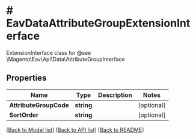 # # EavDataAttributeGroupExtensionInterface
ExtensionInterface class for @see \\Magento\\Eav\\Api\\Data\\AttributeGroupInterface

## Properties 


Name | Type | Description | Notes
------------ | ------------- | ------------- | -------------
**AttributeGroupCode**| **string** |   | [optional]
**SortOrder**| **string** |   | [optional]


[[Back to Model list]](../../README.md#models) [[Back to API list]](../../README.md#endpoints) [[Back to README]](../../README.md)

